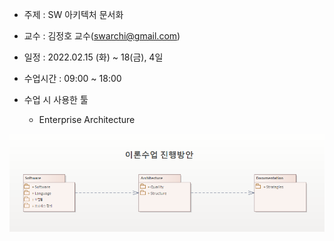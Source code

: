 - 주제 : SW 아키텍처 문서화
- 교수 : 김정호 교수([swarchi@gmail.com](mailto:swarchi@gmail.com))
- 일정 : 2022.02.15 (화) ~ 18(금), 4일
- 수업시간 : 09:00 ~ 18:00

- 수업 시 사용한 툴
  - Enterprise Architecture



![image-20220217111415247](https://raw.githubusercontent.com/u4rang/save-image-repo/main/img/image-20220217111415247.png)